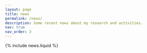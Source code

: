 ```yaml
---
layout: page
title: news
permalink: /news/
description: Some recent news about my research and activities.
nav: true
nav_order: 3
---
```


{% include news.liquid %}
